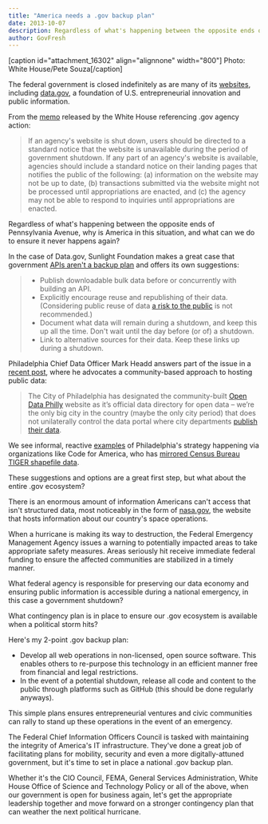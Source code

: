 ```yaml
---
title: "America needs a .gov backup plan"
date: 2013-10-07
description: Regardless of what's happening between the opposite ends of Pennsylvania Avenue, why is America in this situation, and what can we do to ensure it never happens again?
author: GovFresh
---
```


[caption id="attachment_16302" align="alignnone" width="800"] Photo: White House/Pete Souza[/caption]

The federal government is closed indefinitely as are many of its <a href="http://qz.com/130255/why-is-nasa-gov-shut-down-while-cia-gov-is-still-open/">websites</a>, including <a href="http://data.gov">data.gov</a>, a foundation of U.S. entrepreneurial innovation and public information.

From the <a href="http://www.whitehouse.gov/sites/default/files/omb/memoranda/2013/m-13-22.pdf">memo</a> released by the White House referencing .gov agency action:

<blockquote>If an agency's website is shut down, users should be directed to a standard notice that the website is unavailable during the period of government shutdown. If any part of an agency's website is available, agencies should include a standard notice on their landing pages that notifies the public of the following: (a) information on the website may not be up to date, (b) transactions submitted via the website might not be processed until appropriations are enacted, and (c) the agency may not be able to respond to inquiries until appropriations are enacted. </blockquote>

Regardless of what's happening between the opposite ends of Pennsylvania Avenue, why is America in this situation, and what can we do to ensure it never happens again?

In the case of Data.gov, Sunlight Foundation makes a great case that government <a href="http://sunlightfoundation.com/blog/2013/10/02/government-apis-arent-a-backup-plan/">APIs aren't a backup plan</a> and offers its own suggestions:

<blockquote><ul>
	<li>Publish downloadable bulk data before or concurrently with building an API.</li>
	<li>Explicitly encourage reuse and republishing of their data. (Considering public reuse of data <a href="http://sunlightfoundation.com/blog/2013/09/27/the-library-of-congress-really-really-does-not-want-to-give-you-your-data/">a risk to the public</a> is not recommended.)</li>
	<li>Document what data will remain during a shutdown, and keep this up all the time. Don't wait until the day before (or of) a shutdown.</li>
	<li>Link to alternative sources for their data. Keep these links up during a shutdown.</li>
</ul>
</blockquote>

Philadelphia Chief Data Officer Mark Headd answers part of the issue in a <a href="http://civic.io/2013/10/02/communities-matter/">recent post</a>, where he advocates a community-based approach to hosting public data:

<blockquote>The City of Philadelphia has designated the community-built <a href="http://opendataphilly.org/">Open Data Philly</a> website as it’s official data directory for open data – we’re the only big city in the country (maybe the only city period) that does not unilaterally control the data portal where city departments <a href="https://docs.google.com/document/d/1Kd4AOoRG8q18PVZ0JMusgKWJmgjrWvv3iTdKUjLEdT4/edit#heading=h.luv2rrpp5h8d">publish their data</a>.
</blockquote>

We see informal, reactive <a href="http://techpresident.com/news/24394/shutdown-sets-data-and-api-scramble">examples</a> of Philadelphia's strategy happening via organizations like Code for America, who has <a href="http://forever.codeforamerica.org/Census-API/shutdown-2013.html">mirrored Census Bureau TIGER shapefile data</a>.

These suggestions and options are a great first step, but what about the entire .gov ecosystem? 

There is an enormous amount of information Americans can't access that isn't structured data, most noticeably in the form of <a href="http://www.nasa.gov">nasa.gov</a>, the website that hosts information about our country's space operations.

When a hurricane is making its way to destruction, the Federal Emergency Management Agency issues a warning to potentially impacted areas to take appropriate safety measures. Areas seriously hit receive immediate federal funding to ensure the affected communities are stabilized in a timely manner.

What federal agency is responsible for preserving our data economy and ensuring public information is accessible during a national emergency, in this case a government shutdown? 

What contingency plan is in place to ensure our .gov ecosystem is available when a political storm hits?

Here's my 2-point .gov backup plan:

<ul>
	<li>Develop all web operations in non-licensed, open source software. This enables others to re-purpose this technology in an efficient manner free from financial and legal restrictions.</li>
	<li>In the event of a potential shutdown, release all code and content to the public through platforms such as GitHub (this should be done regularly anyways).</li>
</ul>

This simple plans ensures entrepreneurial ventures and civic communities can rally to stand up these operations in the event of an emergency.

The Federal Chief Information Officers Council is tasked with maintaining the integrity of America's IT infrastructure. They've done a great job of facilitating plans for mobility, security and even a more digitally-attuned government, but it's time to set in place a national .gov backup plan.

Whether it's the CIO Council, FEMA, General Services Administration, White House Office of Science and Technology Policy or all of the above, when our government is open for business again, let's get the appropriate leadership together and move forward on a stronger contingency plan that can weather the next political hurricane.
